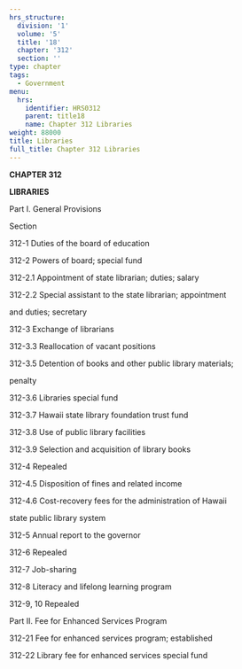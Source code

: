 ```yaml
---
hrs_structure:
  division: '1'
  volume: '5'
  title: '18'
  chapter: '312'
  section: ''
type: chapter
tags:
  - Government
menu:
  hrs:
    identifier: HRS0312
    parent: title18
    name: Chapter 312 Libraries
weight: 88000
title: Libraries
full_title: Chapter 312 Libraries
---
```

**CHAPTER 312**

**LIBRARIES**

Part I. General Provisions

Section

312-1 Duties of the board of education

312-2 Powers of board; special fund

312-2.1 Appointment of state librarian; duties; salary

312-2.2 Special assistant to the state librarian; appointment

and duties; secretary

312-3 Exchange of librarians

312-3.3 Reallocation of vacant positions

312-3.5 Detention of books and other public library materials;

penalty

312-3.6 Libraries special fund

312-3.7 Hawaii state library foundation trust fund

312-3.8 Use of public library facilities

312-3.9 Selection and acquisition of library books

312-4 Repealed

312-4.5 Disposition of fines and related income

312-4.6 Cost-recovery fees for the administration of Hawaii

state public library system

312-5 Annual report to the governor

312-6 Repealed

312-7 Job-sharing

312-8 Literacy and lifelong learning program

312-9, 10 Repealed

Part II. Fee for Enhanced Services Program

312-21 Fee for enhanced services program; established

312-22 Library fee for enhanced services special fund